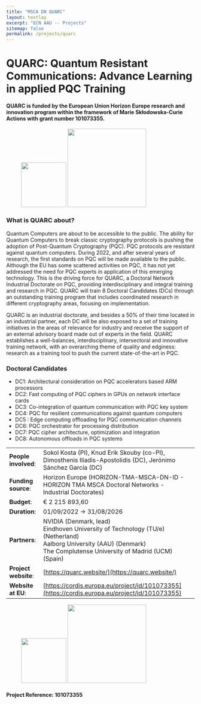 ```yaml
---
title: "MSCA DN QUARC"
layout: textlay
excerpt: "ECN AAU -- Projects"
sitemap: false
permalink: /projects/quarc
---
```


# QUARC: Quantum Resistant Communications: Advance Learning in applied PQC Training

#### QUARC is funded by the European Union Horizon Europe research and innovation program within the framework of Marie Skłodowska-Curie Actions with grant number 101073355.

<figure class="fourth">
  <img src="{{ site.url }}{{ site.baseurl }}/images/logopic/logo_quarc.jpg" style="width: 120px">
  <img src="{{ site.url }}{{ site.baseurl }}/images/logopic/logo-ec--en.svg" style="width: 210px">
</figure>

### What is QUARC about?

Quantum Computers are about to be accessible to the public. The ability for Quantum Computers to break classic
cryptography protocols is pushing the adoption of Post-Quantum Cryptography (PQC). PQC protocols are resistant against
quantum computers.
During 2022, and after several years of research, the first standards on PQC will be made available to the public.
Although the EU has some scattered activities on PQC, it has not yet addressed the need for PQC experts in application
of this emerging technology. This is the driving force for QUARC, a Doctoral Network Industrial Doctorate on PQC,
providing interdisciplinary and integral training and research in PQC. QUARC will train 8 Doctoral Candidates (DCs)
through an outstanding training program that includes coordinated research in different cryptography areas, focusing on
implementation.

QUARC is an industrial doctorate, and besides a 50% of their time located in an industrial partner, each
DC will be also exposed to a set of training initiatives in the areas of relevance for industry and receive the support
of an external advisory board made out of experts in the field. QUARC establishes a well-balances, interdisciplinary,
intersectoral and innovative training network, with an overarching theme of quality and edginess: research as a training
tool to push the current state-of-the-art in PQC.

### Doctoral Candidates
* DC1: Architectural consideration on PQC accelerators based ARM processors
* DC2: Fast computing of PQC ciphers in GPUs on network interface cards
* DC3: Co-integration of quantum communication with PQC key system
* DC4: PQC for resilient communications against quantum computers
* DC5 : Edge computing offloading for PQC communication channels
* DC6: PQC orchestrator for processing distribution
* DC7: PQC cipher architecture, optimization and integration
* DC8: Autonomous offloads in PQC systems

|                      |                                                                                                                                                                                    |
|----------------------|------------------------------------------------------------------------------------------------------------------------------------------------------------------------------------|
| **People involved**: | Sokol Kosta (PI), Knud Erik Skouby (co-PI), Dimosthenis Iliadis-Apostolidis (DC), Jerónimo Sánchez García (DC)                                                                     |
| **Funding source**:  | Horizon Europe (HORIZON-TMA-MSCA-DN-ID - HORIZON TMA MSCA Doctoral Networks - Industrial Doctorates)                                                                               |
| **Budget**:          | € 2 215 893,60                                                                                                                                                                     |
| **Duration**:        | 01/09/2022 → 31/08/2026                                                                                                                                                            |
| **Partners**:        | NVIDIA (Denmark, lead)<br/> Eindhoven University of Technology (TU/e) (Netherland)<br/> Aalborg University (AAU) (Denmark)<br/> The Complutense University of Madrid (UCM) (Spain) |
| **Project website**: | [https://quarc.website/](https://quarc.website/)                                                                                                                                   |
| **Website at EU**:   | [https://cordis.europa.eu/project/id/101073355](https://cordis.europa.eu/project/id/101073355)                                                                                     |

<figure class="fourth">
  <img src="{{ site.url }}{{ site.baseurl }}/images/logopic/logo_quarc.jpg" style="width: 120px">
  <img src="{{ site.url }}{{ site.baseurl }}/images/logopic/logo-ec--en.svg" style="width: 210px">
</figure>

#### Project Reference: 101073355